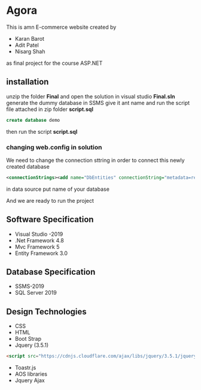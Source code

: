 # Agora
This is amn E-commerce website created by

- Karan Barot
- Adit Patel
- Nisarg Shah

as final project for the course ASP.NET 

## installation
unzip the folder **Final** and open the solution in visual studio **Final.sln**
generate the dummy database in SSMS give it ant name and run the script file attached in zip folder **script.sql**

```sql
create database demo
```
then run the script **script.sql**

### changing web.config in solution

We need to change the connection sttring in order to connect this newly created database 
```xml
<connectionStrings><add name="DbEntities" connectionString="metadata=res://*/Models.Model1.csdl|res://*/Models.Model1.ssdl|res://*/Models.Model1.msl;provider=System.Data.SqlClient;provider connection string=&quot;data source=DESKTOP-KHESJ82;initial catalog=Db;integrated security=True;MultipleActiveResultSets=True;App=EntityFramework&quot;" providerName="System.Data.EntityClient" /></connectionStrings>
```
in data source  put name of your database

And we are ready to run the project

## Software Specification

- Visual Studio -2019
- .Net Framework 4.8
- Mvc Framework 5
- Entity Framework 3.0
## Database Specification
- SSMS-2019
- SQL Server 2019

## Design Technologies
- CSS
- HTML
- Boot Strap
- Jquery (3.5.1) 
```html
<script src="https://cdnjs.cloudflare.com/ajax/libs/jquery/3.5.1/jquery.min.js" integrity="sha512-bLT0Qm9VnAYZDflyKcBaQ2gg0hSYNQrJ8RilYldYQ1FxQYoCLtUjuuRuZo+fjqhx/qtq/1itJ0C2ejDxltZVFg==" crossorigin="anonymous"></script>
```
- Toastr.js
- AOS libraries
- Jquery Ajax
